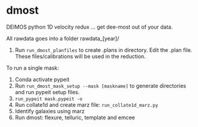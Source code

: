 # dmost
DEIMOS python 1D velocity redux 
... get dee-most out of your data.

All rawdata goes into a folder rawdata_[year]/
1. Run `run_dmost_planfiles` to create .plans in directory.  Edit the .plan file.  These files/calibrations will be used in the reduction.

To run a single mask:
1. Conda activate pypeit
2. Run `run_dmost_mask_setup --mask [maskname]` to generate directories and run pypeit setup files.
3. `run_pypeit mask.pypeit -o`
4.  Run collate1d and create marz file:  `run_collate1d_marz.py`
5.  Identify galaxies using marz
6. Run dmost:  flexure, telluric, template and emcee


